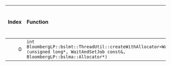 |   Index | Function                                                                                                                                       |   Difference in number of lines |   Function size difference in bytes | Disassembly                                                |   Number of lines in `assume` build |   Number of bytes in `assume` build |   Number of lines in `none` build |   Number of bytes in `none` build |
|--------:|:-----------------------------------------------------------------------------------------------------------------------------------------------|--------------------------------:|------------------------------------:|:-----------------------------------------------------------|------------------------------------:|------------------------------------:|----------------------------------:|----------------------------------:|
|       0 | `int BloombergLP::bslmt::ThreadUtil::createWithAllocator<WaitAndSetJob>(unsigned long*, WaitAndSetJob const&, BloombergLP::bslma::Allocator*)` |                              -7 |                                 -32 | [Assumed](0.assume.s), [Ignored](0.none.s), [Diff](0.diff) |                                 368 |                             4213168 |                               400 |                           4213168 |